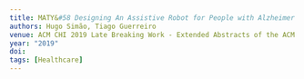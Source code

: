 ```yaml
---
title: MATY&#58 Designing An Assistive Robot for People with Alzheimer's
authors: Hugo Simão, Tiago Guerreiro
venue: ACM CHI 2019 Late Breaking Work - Extended Abstracts of the ACM Conference on Human Factors in Computing Systems, Glasgow, UK, May, 2019
year: "2019"
doi: 
tags: [Healthcare]
---
```

